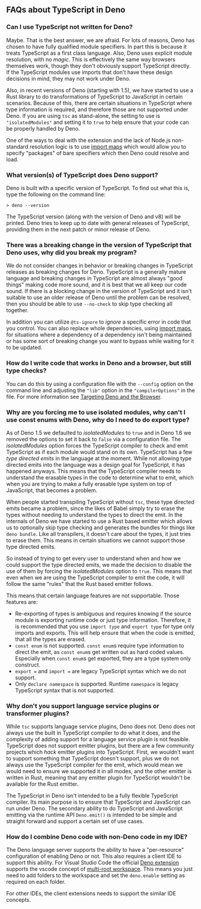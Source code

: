 ## FAQs about TypeScript in Deno

### Can I use TypeScript not written for Deno?

Maybe. That is the best answer, we are afraid. For lots of reasons, Deno has
chosen to have fully qualified module specifiers. In part this is because it
treats TypeScript as a first class language. Also, Deno uses explicit module
resolution, with no _magic_. This is effectively the same way browsers
themselves work, though they don't obviously support TypeScript directly. If the
TypeScript modules use imports that don't have these design decisions in mind,
they may not work under Deno.

Also, in recent versions of Deno (starting with 1.5), we have started to use a
Rust library to do transformations of TypeScript to JavaScript in certain
scenarios. Because of this, there are certain situations in TypeScript where
type information is required, and therefore those are not supported under Deno.
If you are using `tsc` as stand-alone, the setting to use is `"isolatedModules"`
and setting it to `true` to help ensure that your code can be properly handled
by Deno.

One of the ways to deal with the extension and the lack of Node.js non-standard
resolution logic is to use
[import maps](../linking_to_external_code/import_maps.md) which would allow you
to specify "packages" of bare specifiers which then Deno could resolve and load.

### What version(s) of TypeScript does Deno support?

Deno is built with a specific version of TypeScript. To find out what this is,
type the following on the command line:

```shell
> deno --version
```

The TypeScript version (along with the version of Deno and v8) will be printed.
Deno tries to keep up to date with general releases of TypeScript, providing
them in the next patch or minor release of Deno.

### There was a breaking change in the version of TypeScript that Deno uses, why did you break my program?

We do not consider changes in behavior or breaking changes in TypeScript
releases as breaking changes for Deno. TypeScript is a generally mature language
and breaking changes in TypeScript are almost always "good things" making code
more sound, and it is best that we all keep our code sound. If there is a
blocking change in the version of TypeScript and it isn't suitable to use an
older release of Deno until the problem can be resolved, then you should be able
to use `--no-check` to skip type checking all together.

In addition you can utilize `@ts-ignore` to _ignore_ a specific error in code
that you control. You can also replace whole dependencies, using
[import maps](../linking_to_external_code/import_maps), for situations where a
dependency of a dependency isn't being maintained or has some sort of breaking
change you want to bypass while waiting for it to be updated.

### How do I write code that works in Deno and a browser, but still type checks?

You can do this by using a configuration file with the `--config` option on the
command line and adjusting the `"lib"` option in the `"compilerOptions"` in the
file. For more information see
[Targeting Deno and the Browser](./configuration#targeting-deno-and-the-browser).

### Why are you forcing me to use isolated modules, why can't I use const enums with Deno, why do I need to do export type?

As of Deno 1.5 we defaulted to _isolatedModules_ to `true` and in Deno 1.6 we
removed the options to set it back to `false` via a configuration file. The
_isolatedModules_ option forces the TypeScript compiler to check and emit
TypeScript as if each module would stand on its own. TypeScript has a few _type
directed emits_ in the language at the moment. While not allowing type directed
emits into the language was a design goal for TypeScript, it has happened
anyways. This means that the TypeScript compiler needs to understand the
erasable types in the code to determine what to emit, which when you are trying
to make a fully erasable type system on top of JavaScript, that becomes a
problem.

When people started transpiling TypeScript without `tsc`, these type directed
emits became a problem, since the likes of Babel simply try to erase the types
without needing to understand the types to direct the emit. In the internals of
Deno we have started to use a Rust based emitter which allows us to optionally
skip type checking and generates the bundles for things like `deno bundle`. Like
all transpilers, it doesn't care about the types, it just tries to erase them.
This means in certain situations we cannot support those type directed emits.

So instead of trying to get every user to understand when and how we could
support the type directed emits, we made the decision to disable the use of them
by forcing the _isolatedModules_ option to `true`. This means that even when we
are using the TypeScript compiler to emit the code, it will follow the same
"rules" that the Rust based emitter follows.

This means that certain language features are not supportable. Those features
are:

- Re-exporting of types is ambiguous and requires knowing if the source module
  is exporting runtime code or just type information. Therefore, it is
  recommended that you use `import type` and `export type` for type only imports
  and exports. This will help ensure that when the code is emitted, that all the
  types are erased.
- `const enum` is not supported. `const enum`s require type information to
  direct the emit, as `const enum`s get written out as hard coded values.
  Especially when `const enum`s get exported, they are a type system only
  construct.
- `export =` and `import =` are legacy TypeScript syntax which we do not
  support.
- Only `declare namespace` is supported. Runtime `namespace` is legacy TypeScript
  syntax that is not supported.

### Why don't you support language service plugins or transformer plugins?

While `tsc` supports language service plugins, Deno does not. Deno does not
always use the built in TypeScript compiler to do what it does, and the
complexity of adding support for a language service plugin is not feasible.
TypeScript does not support emitter plugins, but there are a few community
projects which _hack_ emitter plugins into TypeScript. First, we wouldn't want
to support something that TypeScript doesn't support, plus we do not always use
the TypeScript compiler for the emit, which would mean we would need to ensure
we supported it in all modes, and the other emitter is written in Rust, meaning
that any emitter plugin for TypeScript wouldn't be available for the Rust
emitter.

The TypeScript in Deno isn't intended to be a fully flexible TypeScript
compiler. Its main purpose is to ensure that TypeScript and JavaScript can run
under Deno. The secondary ability to do TypeScript and JavaScript emitting via
the runtime API `Deno.emit()` is intended to be simple and straight forward and
support a certain set of use cases.

### How do I combine Deno code with non-Deno code in my IDE?

The Deno language server supports the ability to have a "per-resource"
configuration of enabling Deno or not. This also requires a client IDE to
support this ability. For Visual Studio Code the official
[Deno extension](https://marketplace.visualstudio.com/items?itemName=denoland.vscode-deno)
supports the vscode concept of
[multi-root workspace](https://code.visualstudio.com/docs/editor/multi-root-workspaces).
This means you just need to add folders to the workspace and set the
`deno.enable` setting as required on each folder.

For other IDEs, the client extensions needs to support the similar IDE concepts.
